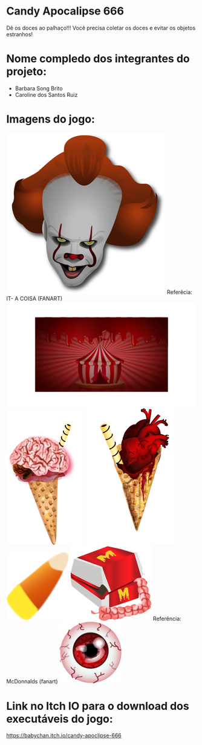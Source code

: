 # Candy Apocalipse 666

Dê os doces ao palhaço!!! Você precisa coletar os doces e evitar os objetos estranhos!

# Nome compledo dos integrantes do projeto:

* Barbara Song Brito
* Caroline dos Santos Ruiz

# Imagens do jogo:

![](https://github.com/pucspcos/projetocos2017-candy-apocalipse-666/blob/master/ITOSO.png)
Referêcia: IT- A COISA (FANART)
![](https://github.com/pucspcos/projetocos2017-candy-apocalipse-666/blob/master/Background.png)
![](https://github.com/pucspcos/projetocos2017-candy-apocalipse-666/blob/master/Ativo%209.png?raw=true)
![](https://github.com/pucspcos/projetocos2017-candy-apocalipse-666/blob/master/Ativo%206.png?raw=true)
![](https://github.com/pucspcos/projetocos2017-candy-apocalipse-666/blob/master/Ativo%205.png?raw=true)
![](https://github.com/pucspcos/projetocos2017-candy-apocalipse-666/blob/master/Ativo%204.png?raw=true)
Referência: McDonnalds (fanart)
![](https://github.com/pucspcos/projetocos2017-candy-apocalipse-666/blob/master/Ativo%203.png?raw=true)

# Link no Itch IO para o download dos executáveis do jogo:
https://babychan.itch.io/candy-apoclipse-666

